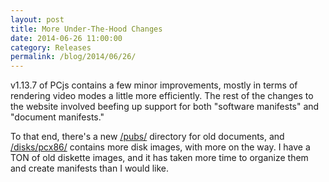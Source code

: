 ```yaml
---
layout: post
title: More Under-The-Hood Changes
date: 2014-06-26 11:00:00
category: Releases
permalink: /blog/2014/06/26/
---
```


v1.13.7 of PCjs contains a few minor improvements, mostly in terms of rendering video modes a little more
efficiently.  The rest of the changes to the website involved beefing up support for both "software manifests"
and "document manifests."

To that end, there's a new [/pubs/](https://web.archive.org/web/20190406161902/https://www.pcjs.org/pubs/)
directory for old documents, and [/disks/pcx86/](https://web.archive.org/web/20190401103546/https://www.pcjs.org/disks/pcx86/)
contains more disk images, with more on the way.  I have a TON of old diskette images, and it has taken more time to organize
them and create manifests than I would like.
